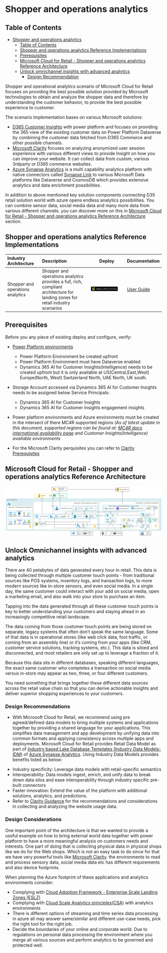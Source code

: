 # Shopper and operations analytics

## Table of Contents

- [Shopper and operations analytics](#shopper-and-operations-analytics)
  - [Table of Contents](#table-of-contents)
  - [Shopper and operations analytics Reference Implementations](#shopper-and-operations-analytics-reference-implementations)
  - [Prerequisites](#prerequisites)
  - [Microsoft Cloud  for Retail - Shopper and operations analytics Reference Architecture](#microsoft-cloud-for-retail---shopper-and-operations-analytics-reference-architecture)
  - [Unlock omnichannel insights with advanced analytics](#unlock-omnichannel-insights-with-advanced-analytics)
    - [Design Recommendation](#design-recommendation)

Shopper and operational analytics scenario of Microsoft Cloud for Retail focuses on providing the best possible solution provided by Microsoft technologies to obtain  and analyze the shopper data and therefore by understanding the customer behavior, to provide the best possible experience to customer.

The scenario implementation bases on various Microsoft solutions:
- [D365 Customer Insights](https://dynamics.microsoft.com/ai/customer-insights/) with  power platform and focuses on providing the 365 view of the existing customer data on Power Platform Dataverse by combining the customer data fetched from D365 Commerce and other possible channels.
- [Microsoft Clarity](https://clarity.microsoft.com/) focuses on analyzing anonymized user session experience with various different views to provide Insight on how you can improve your  website. It can collect data from custom, various 3rdparty or D365 commerce websites.
- [Azure Synapse Analytics](https://docs.microsoft.com/azure/synapse-analytics/overview-what-is) is a multi capability analytics platform with native connectors called [Synapse Link](https://docs.microsoft.com/en-us/power-apps/maker/data-platform/azure-synapse-link-synapse?context=/azure/synapse-analytics/context/context) to various Microsoft Data platforms like Dataverse and CosmosDB
which provides extensive analytics and data enrichment possibilities.

In addition to above mentioned key solution components connecting D35 retail solution world with azure opens endless analytics possibilities. You can combine sensor data, social media data and many more data from various different channels.
you can discover more on this in [Microsoft Cloud  for Retail - Shopper and operations analytics Reference Architecture](#microsoft-cloud-for-retail---shopper-and-operations-analytics-reference-architecture) section.

## Shopper and operations analytics Reference Implementations

| Industry Architecture | Description | Deploy | Documentation
|:----------------------|:------------|--------|--------------|
| Shopper and operations analytics | Shopper and operations analytics provides a full, rich, compliant architecture for landing zones for retail industry scenarios |[![Deploy To Microsoft Cloud](./media/deploytomicrosoftcloud.svg)](https://solutions.microsoft.com/Microsoft%20Cloud%20for%20Retail) | [User Guide](./referenceImplementation/readme.md) 

## Prerequisites

Before you  any piece of existing deploy and configure, verify:

* [Power Platform environments](https://github.com/microsoft/industry/tree/main/foundations/powerPlatform)
  * Power Platform Environment be created upfront
  * Power Platform Environment must have Dataverse enabled
  * Dynamics 365 AI for Customer Insights​(Intelligence)​ needs to be created upfront but it is only available at US(Central,East,West) Europe(North, West) Switzerland North, UAE North, UK south​.
 * Storage Account​ accessed via Dynamics 365 AI for Customer Insights​  needs to be assigned below Service Principals:
     * Dynamics 365 AI for Customer Insights​
     * Dynamics 365 AI for Customer Insights engagement insights​

  * Power platform environments and Azure environments must be created in the intersect of there MC4R supported regions (*As of latest update in this document, supported regions can be found at: [MC4R docs international availability page](https://docs.microsoft.com/en-us/industry/retail/availability) and Customer Insights(Intelligence)​ available environments*

* For the Microsoft Clarity perquisites you can refer to [Clarity Prerequisites](clarity/README.md#prerequisites)

## Microsoft Cloud  for Retail - Shopper and operations analytics Reference Architecture

![Shopper and operations analytics Reference Architecture](./media/rsoas_architecture.png)

## Unlock Omnichannel insights with advanced analytics

There are 40 petabytes of data generated every hour in retail. This data is being collected through multiple customer touch points - from traditional sources like POS systems, inventory logs, and transaction logs, to more modern sources like in-store sensors, and even social media. In a single day, the same customer could interact with your add on social media, open a marketing email, and also walk into your store to purchase an item.

Tapping into the data generated through all these customer touch points is key to better understanding your customers and staying ahead in an increasingly competitive retail landscape.

The data coming from those customer touch points are being stored on separate, legacy systems that often don’t speak the same language. Some of that data is in operational stores (like web click data, foot traffic, or coming from an assembly line) or it’s coming from your apps (like CRM, customer service solutions, tracking systems, etc.). This data is siloed and disconnected, and most retailers are only set up to leverage a fraction of it.

Because this data sits in different databases, speaking different languages, the exact same customer who completes a transaction on social media versus in-store may appear as two, three, or four different customers.

You need something that brings together these different data sources across the retail value chain so that you can derive actionable insights and deliver superior shopping experiences to your customers.

### Design Recommendations

* With Microsoft Cloud for Retail, we recommend using pre agreed/defined data models to bring multiple systems and applications together by providing a shared language for your applications. This simplifies data management and app development by unifying data into common formats and applying consistency across multiple apps and deployments. Microsoft Cloud for Retail provides Retail Data Model as part of [Industry based Lake Database Templates (Industry Data Models-IDM)](https://techcommunity.microsoft.com/t5/azure-synapse-analytics-blog/database-templates-in-azure-synapse-analytics/ba-p/2929112) of [Azure Synapse Analytics](https://docs.microsoft.com/azure/synapse-analytics/overview-what-is). Using Industry Data Models provides benefits listed as below:

- Industry specificity: Leverage data models with retail-specific semantics
- Interoperability: Data models ingest, enrich, and unify data to break down data silos and ease interoperability through industry specific pre-built connectors
- Faster innovation: Extend the value of the platform with additional solutions, analytics, and predictions.
- Refer to [Clarity Guidance](clarity/README.md#prerequisites) for the recommendations and considerations in collecting and analyzing the website usage data.

### Design Considerations

One important point of the architecture is that we wanted to provide a useful example on how to bring external world data together with power platform to have a more meaningful analysis on customers needs and interests. One part of doing that is collecting physical data in physical shops like we do for the Web shops. Which is not an easy task to do since for that we have very powerful tools like [Microsoft Clarity](https://clarity.microsoft.com/).
the environments to read and process sensory data, social media data etc has different requirements and also device footprints.

When planning the  Azure footprint of these applications and analytics environments consider:

 - Complying with [Cloud Adoption Framework - Enterprise Scale Landing Zones (ESLZ)](https://docs.microsoft.com/en-us/azure/cloud-adoption-framework/ready/enterprise-scale/)
 - Complying with [Cloud Scale Analytics principles(CSA)](https://docs.microsoft.com/en-us/azure/cloud-adoption-framework/scenarios/cloud-scale-analytics/) with analytics environments
 - There is different options of streaming and time series data processing in azure all may answer same/similar and different use-case needs, pick the right tool for the right job.
 - Decide the boundaries of your online and corporate world. Due to regulations on personal data processing the environment where you merge all various sources and perform analytics to be governed and protected well.
